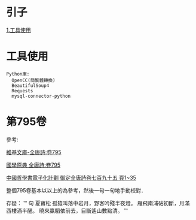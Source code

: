 # 引子
[1.工具使用](#1) 


<h1 id="1">工具使用</h1>  

```
Python庫:
  OpenCC(簡瀪體轉換)
  BeautifulSoup4
  Requests
  mysql-connector-python
```


# 第795卷

<pr>
參考:  
  
  <a href='https://zh.m.wikisource.org/wiki/%E5%85%A8%E5%94%90%E8%A9%A9'> 維基文庫-全唐詩:卷795</a>  
  
  <a href='http://www.guoxue.com/qts/qts_0795.htm'> 國學原典 全唐詩:卷795</a>  
  
  <a href='https://ctext.org/library.pl?if=gb&file=62655&page=1'>中國哲學書電子化計劃 御定全唐詩卷七百九十五 頁1~35</a>  
  
</pr>

整個795卷基本以以上的為參考，然後一句一句地手動校對．

存疑：
‵‵‵
句
夏寶松
孤猿叫落中岩月，野客吟殘半夜燈。
雁飛南浦砧初斷，月滿西樓酒半醒。
曉來羸駟依前去，目斷遙山數點清。
‵‵‵
